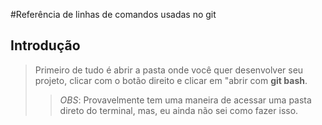 #Referência de linhas de comandos usadas no git

## Introdução 

> Primeiro de tudo é abrir a pasta onde você quer desenvolver seu projeto, clicar com o botão direito e clicar em "abrir com **git bash**. 
>>*OBS*: Provavelmente tem uma maneira de acessar uma pasta direto do terminal, mas, eu ainda não sei como fazer isso.